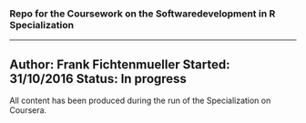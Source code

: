 ### Repo for the Coursework on the Softwaredevelopment in R Specialization
-------------------
Author: Frank Fichtenmueller
Started: 31/10/2016
Status: In progress
-----------------


All content has been produced during the run of the Specialization on Coursera.
